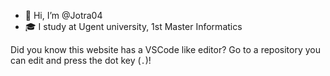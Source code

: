 - 👋 Hi, I’m @Jotra04
- 🎓 I study at Ugent university, 1st Master Informatics

Did you know this website has a VSCode like editor? Go to a repository you can edit and press the dot key (`.`)!